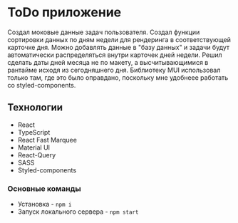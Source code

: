 # ToDo приложение

Создал моковые данные задач пользователя. Создал функции сортировки данных по дням недели для рендеринга в соответствующей карточке дня. Можно добавлять данные в "базу данных" и задачи будут автоматически распределяться внутри карточек дней недели. Решил сделать даты дней месяца не по макету, а высчитывающимися в рантайме исходя из сегодняшнего дня. Библиотеку MUI использовал только там, где это было оправдано, поскольку мне удобнеее работать со styled-components. 

## Технологии
- React
- TypeScript
- React Fast Marquee
- Material UI
- React-Query
- SASS
- Styled-components

### Основные команды
- Установка - `npm i`
- Запуск локального сервера - `npm start`
